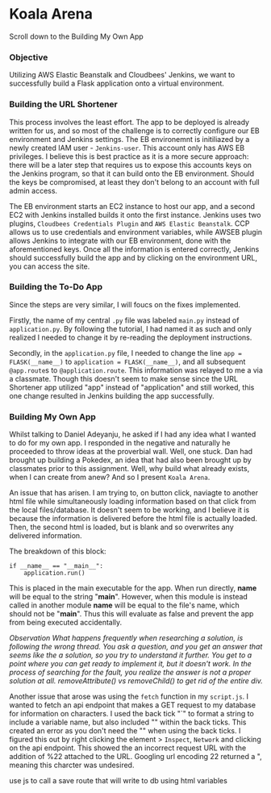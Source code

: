 # Koala Arena
Scroll down to the Building My Own App
### Objective

Utilizing AWS Elastic Beanstalk and Cloudbees' Jenkins, we want to successfully build a Flask application onto a virtual environment.

### Building the URL Shortener

This process involves the least effort. The app to be deployed is already written for us, and so most of the challenge is to correctly configure our EB environment and Jenkins settings. The EB environemnt is initiliazed by a newly created IAM user - `Jenkins-user`. This account only has AWS EB privileges. I believe this is best practice as it is a more secure approach: there will be a later step that requires us to expose this accounts keys on the Jenkins program, so that it can build onto the EB environment. Should the keys be compromised, at least they don't belong to an account with full admin access.

The EB environment starts an EC2 instance to host our app, and a second EC2 with Jenkins installed builds it onto the first instance. Jenkins uses two plugins, `Cloudbees Credentials Plugin` and `AWS Elastic Beanstalk`. CCP allows us to use credentials and environment variables, while AWSEB plugin allows Jenkins to integrate with our EB environment, done with the aforementioned keys. Once all the information is entered correctly, Jenkins should successfully build the app and by clicking on the environment URL, you can access the site.

### Building the To-Do App

Since the steps are very similar, I will foucs on the fixes implemented.

Firstly, the name of my central `.py` file was labeled `main.py` instead of `application.py`. By following the tutorial, I had named it as such and only realized I needed to change it by re-reading the deployment instructions.

Secondly, in the `application.py` file, I needed to change the line `app = FLASK(__name__)` to `application = FLASK(__name__)`, and all subsequent `@app.route`s to `@application.route`. This information was relayed to me a via a classmate. Though this doesn't seem to make sense since the URL Shortener app utilized "app" instead of "application" and still worked, this one change resulted in Jenkins building the app successfully.

### Building My Own App

Whilst talking to Daniel Adeyanju, he asked if I had any idea what I wanted to do for my own app. I responded in the negative and naturally he proceeded to throw ideas at the proverbial wall. Well, one stuck. Dan had brought up building a Pokedex, an idea that had also been brought up by classmates prior to this assignment. Well, why build what already exists, when I can create from anew? And so I present ```Koala Arena```.

An issue that has arisen. I am trying to, on button click, naviagte to another html file while simultaneously loading information based on that click from the local files/database. It doesn't seem to be working, and I believe it is because the information is delivered before the html file is actually loaded. Then, the second html is loaded, but is blank and so overwrites any delivered information.


The breakdown of this block:
```
if __name__ == "__main__":
    application.run()
```
This is placed in the main executable for the app. When run directly, __name__ will be equal to the string "__main__". However, when this module is instead called in another module __name__ will be equal to the file's name, which should not be "__main__". Thus this will evaluate as false and prevent the app from being executed accidentally.


*Observation*
*What happens frequently when researching a solution, is following the wrong thread. You ask a question, and you get an answer that seems like the a solution, so you try to understand it further. You get to a point where you can get ready to implement it, but it doesn't work. In the process of searching for the fault, you realize the answer is not a proper solution at all. removeAttribute() vs removeChild() to get rid of the entire div.*

Another issue that arose was using the `fetch` function in my `script.js`. I wanted to fetch an api endpoint that makes a GET request to my database for information on characters. I used the back tick "\`" to format a string to include a variable name, but also included "" within the back ticks. This created an error as you don't need the "" when using the back ticks. I figured this out by right clicking the element > `Inspect`, `Network` and clicking on the api endpoint. This showed the an incorrect request URL with the addition of %22 attached to the URL. Googling url encoding 22 returned a ", meaning this charcter was undesired.


use js to call a save route that will write to db using html variables